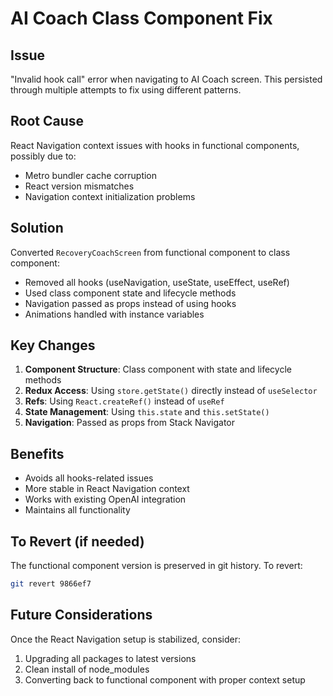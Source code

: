 # AI Coach Class Component Fix

## Issue
"Invalid hook call" error when navigating to AI Coach screen. This persisted through multiple attempts to fix using different patterns.

## Root Cause
React Navigation context issues with hooks in functional components, possibly due to:
- Metro bundler cache corruption
- React version mismatches
- Navigation context initialization problems

## Solution
Converted `RecoveryCoachScreen` from functional component to class component:
- Removed all hooks (useNavigation, useState, useEffect, useRef)
- Used class component state and lifecycle methods
- Navigation passed as props instead of using hooks
- Animations handled with instance variables

## Key Changes
1. **Component Structure**: Class component with state and lifecycle methods
2. **Redux Access**: Using `store.getState()` directly instead of `useSelector`
3. **Refs**: Using `React.createRef()` instead of `useRef`
4. **State Management**: Using `this.state` and `this.setState()`
5. **Navigation**: Passed as props from Stack Navigator

## Benefits
- Avoids all hooks-related issues
- More stable in React Navigation context
- Works with existing OpenAI integration
- Maintains all functionality

## To Revert (if needed)
The functional component version is preserved in git history. To revert:
```bash
git revert 9866ef7
```

## Future Considerations
Once the React Navigation setup is stabilized, consider:
1. Upgrading all packages to latest versions
2. Clean install of node_modules
3. Converting back to functional component with proper context setup 